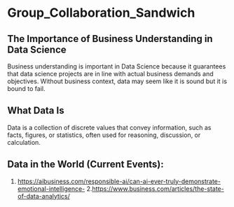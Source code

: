# Group_Collaboration_Sandwich

## The Importance of Business Understanding in Data Science

  Business understanding is important in Data Science because it guarantees that data science projects are in line with actual business demands and objectives. Without business context, data may seem like it is sound but it  is bound to fail. 

## What Data Is

Data is a collection of discrete values that convey information, such as facts, figures, or statistics, often used for reasoning, discussion, or calculation.

## Data in the World (Current Events):
1. https://aibusiness.com/responsible-ai/can-ai-ever-truly-demonstrate-emotional-intelligence-
2.https://www.business.com/articles/the-state-of-data-analytics/
 
